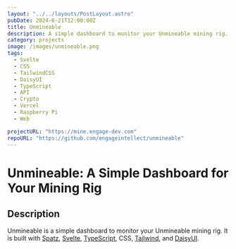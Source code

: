 ```yaml
---
layout: "../../layouts/PostLayout.astro"
pubDate: 2024-6-21T12:00:00Z
title: Unmineable
description: A simple dashboard to monitor your Unmineable mining rig.
category: projects
image: /images/unmineable.png
tags:
  - Svelte
  - CSS
  - TailwindCSS
  - DaisyUI
  - TypeScript
  - API
  - Crypto
  - Vercel
  - Raspberry Pi
  - Web

projectURL: "https://mine.engage-dev.com"
repoURL: "https://github.com/engageintellect/unmineable"
---
```


# Unmineable: A Simple Dashboard for Your Mining Rig

## Description

Unmineable is a simple dashboard to monitor your Unmineable mining rig. It is built with [Spatz](https://github.com/engageintellect/spatz), [Svelte](https://svelte.dev), [TypeScript](https://typescript.org), CSS, [Tailwind](https://tailwindcss.com), and [DaisyUI](https://daisyui.com).
